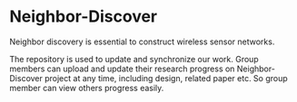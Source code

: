 # Neighbor-Discover

Neighbor discovery is essential to construct wireless sensor networks. 


The repository is used to update and synchronize our work. Group members can upload and update their research progress on Neighbor-Discover project at any time, including design, related paper etc. So group member can view others progress easily.
